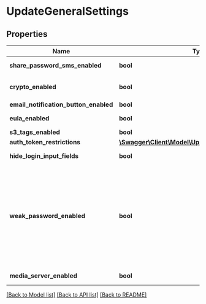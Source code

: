 # UpdateGeneralSettings

## Properties
Name | Type | Description | Notes
------------ | ------------- | ------------- | -------------
**share_password_sms_enabled** | **bool** | Allow sending of share passwords via SMS | [optional] 
**crypto_enabled** | **bool** | Activation status of client-side encryption. Can only be enabled once; disabling is not possible. | [optional] 
**email_notification_button_enabled** | **bool** | Enable email notification button | [optional] 
**eula_enabled** | **bool** | Each user has to confirm the EULA at first login. | [optional] 
**s3_tags_enabled** | **bool** | Defines if S3 tags are enabled | [optional] 
**auth_token_restrictions** | [**\Swagger\Client\Model\UpdateAuthTokenRestrictions**](UpdateAuthTokenRestrictions.md) | Defines OAuth token restrictions | [optional] 
**hide_login_input_fields** | **bool** | Defines if login fields should be hidden | [optional] 
**weak_password_enabled** | **bool** | &#x60;DEPRECATED&#x60;: Allow weak password * A weak password has to fulfill the following criteria:    * is at least 8 characters long    * contains letters and numbers * A strong password has to fulfill the following criteria in addition:    * contains at least one special character    * contains upper and lower case characters Please use &#x60;PUT /system/config/policies/passwords&#x60; API to change configured password policies. | [optional] 
**media_server_enabled** | **bool** | &#x60;DEPRECATED&#x60;: Is media server enabled? | [optional] 

[[Back to Model list]](../README.md#documentation-for-models) [[Back to API list]](../README.md#documentation-for-api-endpoints) [[Back to README]](../README.md)



